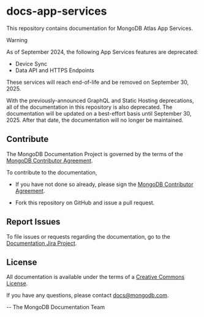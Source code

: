 # docs-app-services

This repository contains documentation for MongoDB Atlas App Services.

> [!WARNING]
> As of September 2024, the following App Services features are deprecated:
>
> - Device Sync
> - Data API and HTTPS Endpoints
>
> These services will reach end-of-life and be removed on September 30, 2025.
>
> With the previously-announced GraphQL and Static Hosting deprecations, all of
> the documentation in this repository is also deprecated. The documentation will
> be updated on a best-effort basis until September 30, 2025. After that date,
> the documentation will no longer be maintained.

## Contribute

The MongoDB Documentation Project is governed by the terms of the
[MongoDB Contributor Agreement](https://www.mongodb.com/legal/contributor-agreement).

To contribute to the documentation,

- If you have not done so already, please sign the [MongoDB Contributor Agreement](https://www.mongodb.com/legal/contributor-agreement).

- Fork this repository on GitHub and issue a pull request.

## Report Issues

To file issues or requests regarding the documentation, go to the
[Documentation Jira Project](https://jira.mongodb.org/browse/DOCS).

## License

All documentation is available under the terms of a [Creative Commons License](https://creativecommons.org/licenses/by-nc-sa/3.0/).

If you have any questions, please contact [docs@mongodb.com](mailto:docs@mongodb.com).

-- The MongoDB Documentation Team

